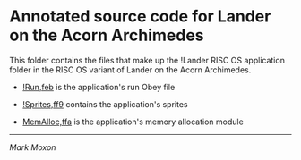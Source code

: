# Annotated source code for Lander on the Acorn Archimedes

This folder contains the files that make up the !Lander RISC OS application folder in the RISC OS variant of Lander on the Acorn Archimedes.

* [!Run,feb](!Run,feb) is the application's run Obey file

* [!Sprites,ff9](!Sprites,ff9) contains the application's sprites

* [MemAlloc,ffa](MemAlloc,ffa) is the application's memory allocation module

---

_Mark Moxon_
